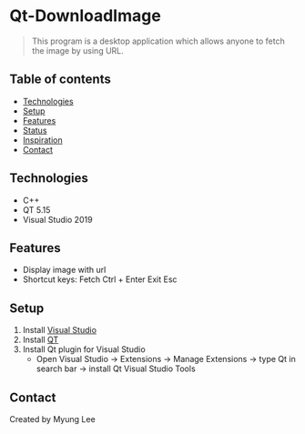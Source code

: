 # Qt-DownloadImage
> This program is a desktop application which allows anyone to fetch the image by using URL.

## Table of contents
* [Technologies](#technologies)
* [Setup](#setup)
* [Features](#features)
* [Status](#status)
* [Inspiration](#inspiration)
* [Contact](#contact)

## Technologies
* C++
* QT 5.15
* Visual Studio 2019

## Features
- Display image with url
- Shortcut keys:
      Fetch     Ctrl + Enter
      Exit      Esc

## Setup
1. Install [Visual Studio](https://visualstudio.microsoft.com/downloads/)
2. Install [QT](https://www.qt.io/download)
3. Install Qt plugin for Visual Studio
    - Open Visual Studio -> Extensions -> Manage Extensions -> type Qt in search bar -> install Qt Visual Studio Tools

## Contact
Created by Myung Lee
